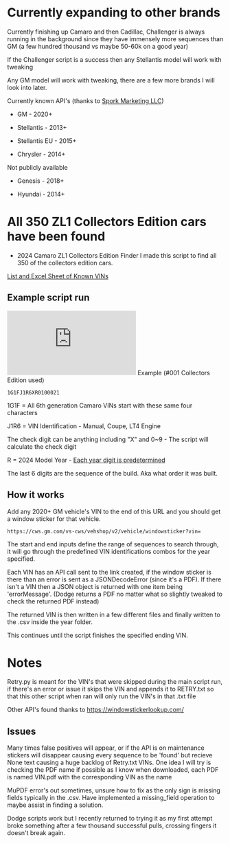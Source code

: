 # Currently expanding to other brands
Currently finishing up Camaro and then Cadillac, Challenger is always running in the background since they have immensely more sequences than GM (a few hundred thousand vs maybe 50-60k on a good year)

If the Challenger script is a success then any Stellantis model will work with tweaking

Any GM model will work with tweaking, there are a few more brands I will look into later.

Currently known API's (thanks to [Spork Marketing LLC](https://windowstickerlookup.com/))

- GM - 2020+

- Stellantis - 2013+

- Stellantis EU - 2015+

- Chrysler - 2014+

Not publicly available

- Genesis - 2018+

- Hyundai - 2014+

# All 350 ZL1 Collectors Edition cars have been found
* 2024 Camaro ZL1 Collectors Edition Finder
I made this script to find all 350 of the collectors edition cars.

[List and Excel Sheet of Known VINs](https://www.camaro6.com/forums/showthread.php?t=619436)

## Example script run
![Camaro VIN breakdown](https://www.camaro6.com/forums/attachment.php?attachmentid=1022448&stc=1&d=1583377227)
Example (#001 Collectors Edition used)
```
1G1FJ1R6XR0100021
```
1G1F = All 6th generation Camaro VINs start with these same four characters

J1R6 = VIN Identification - Manual, Coupe, LT4 Engine

The check digit can be anything including "X" and 0~9 - The script will calculate the check digit

R = 2024 Model Year - [Each year digit is predetermined](https://www.alldata.com/us/en/support/repair-collision/article/vin-to-year-chart)

The last 6 digits are the sequence of the build. Aka what order it was built.

## How it works
Add any 2020+ GM vehicle's VIN to the end of this URL and you should get a window sticker for that vehicle.
```
https://cws.gm.com/vs-cws/vehshop/v2/vehicle/windowsticker?vin=
```
The start and end inputs define the range of sequences to search through, it will go through the predefined VIN identifications combos for the year specified.

Each VIN has an API call sent to the link created, if the window sticker is there than an error is sent as a JSONDecodeError (since it's a PDF). If there isn't a VIN then a JSON object is returned with one item being 'errorMessage'. (Dodge returns a PDF no matter what so slightly tweaked to check the returned PDF instead)

The returned VIN is then written in a few different files and finally written to the .csv inside the year folder.

This continues until the script finishes the specified ending VIN.

# Notes
Retry.py is meant for the VIN's that were skipped during the main script run, if there's an error or issue it skips the VIN and appends it to RETRY.txt so that this other script when ran will only run the VIN's in that .txt file

Other API's found thanks to https://windowstickerlookup.com/

## Issues
Many times false positives will appear, or if the API is on maintenance stickers will disappear causing every sequence to be 'found' but recieve None text causing a huge backlog of Retry.txt VINs. One idea I will try is checking the PDF name if possible as I know when downloaded, each PDF is named VIN.pdf with the corresponding VIN as the name

MuPDF error's out sometimes, unsure how to fix as the only sign is missing fields typically in the .csv. Have implemented a missing_field operation to maybe assist in finding a solution.

Dodge scripts work but I recently returned to trying it as my first attempt broke something after a few thousand successful pulls, crossing fingers it doesn't break again.
